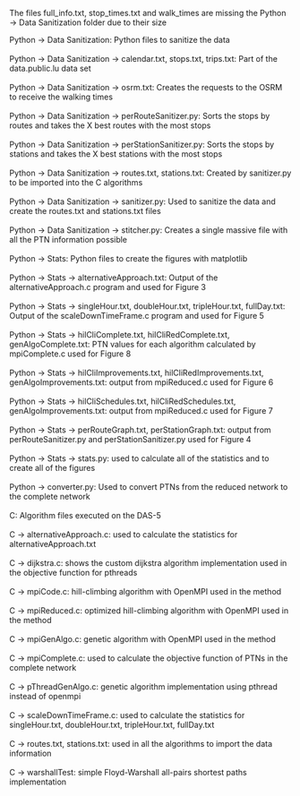 The files full_info.txt, stop_times.txt and walk_times are missing the Python -> Data Sanitization folder due to their size

Python -> Data Sanitization: Python files to sanitize the data <br/>
<br/>
Python -> Data Sanitization -> calendar.txt, stops.txt, trips.txt: Part of the data.public.lu data set <br/>
<br/>
Python -> Data Sanitization -> osrm.txt: Creates the requests to the OSRM to receive the walking times <br/>
<br/>
Python -> Data Sanitization -> perRouteSanitizer.py: Sorts the stops by routes and takes the X best routes with the most stops <br/>
<br/>
Python -> Data Sanitization -> perStationSanitizer.py: Sorts the stops by stations and takes the X best stations with the most stops <br/>
<br/>
Python -> Data Sanitization -> routes.txt, stations.txt: Created by sanitizer.py to be imported into the C algorithms <br/>
<br/>
Python -> Data Sanitization -> sanitizer.py: Used to sanitize the data and create the routes.txt and stations.txt files <br/>
<br/>
Python -> Data Sanitization -> stitcher.py: Creates a single massive file with all the PTN information possible <br/>
<br/>
Python -> Stats: Python files to create the figures with matplotlib <br/>
<br/>
Python -> Stats -> alternativeApproach.txt: Output of the alternativeApproach.c program and used for Figure 3 <br/>
<br/>
Python -> Stats -> singleHour.txt, doubleHour.txt, tripleHour.txt, fullDay.txt: Output of the scaleDownTimeFrame.c program and used for Figure 5 <br/>
<br/>
Python -> Stats -> hilCliComplete.txt, hilCliRedComplete.txt, genAlgoComplete.txt: PTN values for each algorithm calculated by mpiComplete.c used for Figure 8 <br/>
<br/>
Python -> Stats -> hilCliImprovements.txt, hilCliRedImprovements.txt, genAlgoImprovements.txt: output from mpiReduced.c used for Figure 6 <br/>
<br/>
Python -> Stats -> hilCliSchedules.txt, hilCliRedSchedules.txt, genAlgoImprovements.txt: output from mpiReduced.c used for Figure 7 <br/>
<br/>
Python -> Stats -> perRouteGraph.txt, perStationGraph.txt: output from perRouteSanitizer.py and perStationSanitizer.py used for Figure 4 <br/>
<br/>
Python -> Stats -> stats.py: used to calculate all of the statistics and to create all of the figures <br/>
<br/>
Python -> converter.py: Used to convert PTNs from the reduced network to the complete network <br/>
<br/>
C: Algorithm files executed on the DAS-5 <br/>
<br/>
C -> alternativeApproach.c: used to calculate the statistics for alternativeApproach.txt <br/>
<br/>
C -> dijkstra.c: shows the custom dijkstra algorithm implementation used in the objective function for pthreads <br/>
<br/>
C -> mpiCode.c: hill-climbing algorithm with OpenMPI used in the method <br/>
<br/>
C -> mpiReduced.c: optimized hill-climbing algorithm with OpenMPI used in the method <br/>
<br/>
C -> mpiGenAlgo.c: genetic algorithm with OpenMPI used in the method <br/>
<br/>
C -> mpiComplete.c: used to calculate the objective function of PTNs in the complete network <br/>
<br/>
C -> pThreadGenAlgo.c: genetic algorithm implementation using pthread instead of openmpi <br/>
<br/>
C -> scaleDownTimeFrame.c: used to calculate the statistics for singleHour.txt, doubleHour.txt, tripleHour.txt, fullDay.txt <br/>
<br/>
C -> routes.txt, stations.txt: used in all the algorithms to import the data information <br/>
<br/>
C -> warshallTest: simple Floyd-Warshall all-pairs shortest paths implementation <br/>
<br/>
